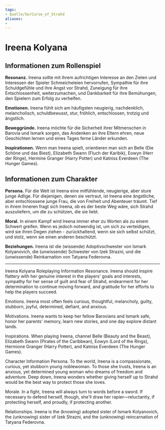 ```yaml
---
tags:
- Quelle/5e/Curse_of_Strahd
aliases:
- 
---
```

# Ireena Kolyana 
## Informationen zum Rollenspiel
**Resonanz.** Ireena sollte mit ihrem aufrichtigen Interesse an den Zielen und Interessen der Spieler Schmeicheleien hervorrufen, Sympathie für ihre Schuldgefühle und ihre Angst vor Strahd, Zuneigung für ihre Entschlossenheit, weiterzumachen, und Dankbarkeit für ihre Bemühungen, den Spielern zum Erfolg zu verhelfen.

**Emotionen.** Ireena fühlt sich am häufigsten neugierig, nachdenklich, melancholisch, schuldbewusst, stur, fröhlich, entschlossen, trotzig und ängstlich.

**Beweggründe.** Ireena möchte für die Sicherheit ihrer Mitmenschen in Barovia und Ismark sorgen, das Andenken an ihre Eltern ehren, neue Geschichten lernen und eines Tages ferne Länder erkunden.

**Inspirationen.** Wenn man Ireena spielt, orientieren man sich an Belle (Die Schöne und das Biest), Elizabeth Swann (Fluch der Karibik), Eowyn (Herr der Ringe), Hermine Granger (Harry Potter) und Katniss Everdeen (The Hunger Games).

## Informationen zum Charakter
**Persona.** Für die Welt ist Ireena eine mitfühlende, neugierige, aber sture junge Adlige. Für diejenigen, denen sie vertraut, ist Ireena eine ängstliche, aber entschlossene junge Frau, die von Freiheit und Abenteuer träumt. Tief in ihrem Inneren fragt sich Ireena, ob es der beste Weg wäre, sich Strahd auszuliefern, um die zu schützen, die sie liebt.

**Moral.** In einem Kampf wird Ireena immer eher zu Worten als zu einem Schwert greifen. Wenn es jedoch notwendig ist, um sich zu verteidigen, wird sie ihren Degen ziehen - zurückhaltend, wenn sie sich selbst schützt, und stolz, wenn sie einen anderen beschützt.

**Beziehungen.** Ireena ist die (wissende) Adoptivschwester von Ismark Kolyanovich, die (unwissende) Schwester von Izek Strazni, und die (unwissende) Reinkarnation von Tatyana Federovna.

---

Ireena Kolyana 
Roleplaying Information
Resonance. Ireena should inspire flattery with her genuine interest in the players' goals and interests, sympathy for her sense of guilt and fear of Strahd, endearment for her determination to continue moving forward, and gratitude for her efforts to help the players succeed.

Emotions. Ireena most often feels curious, thoughtful, melancholy, guilty, stubborn, joyful, determined, defiant, and anxious.

Motivations. Ireena wants to keep her fellow Barovians and Ismark safe, honor her parents' memory, learn new stories, and one day explore distant lands.

Inspirations. When playing Ireena, channel Belle (Beauty and the Beast), Elizabeth Swann (Pirates of the Caribbean), Eowyn (Lord of the Rings), Hermione Granger (Harry Potter), and Katniss Everdeen (The Hunger Games).

Character Information
Persona. To the world, Ireena is a compassionate, curious, yet stubborn young noblewoman. To those she trusts, Ireena is an anxious, yet determined young woman who dreams of freedom and adventure. Deep down, Ireena wonders whether giving herself up to Strahd would be the best way to protect those she loves.

Morale. In a fight, Ireena will always turn to words before a sword. If necessary to defend herself, though, she'll draw her rapier—reluctantly, if protecting herself, and proudly, if protecting another.

Relationships. Ireena is the (knowing) adopted sister of Ismark Kolyanovich, the (unknowing) sister of Izek Strazni, and the (unknowing) reincarnation of Tatyana Federovna.